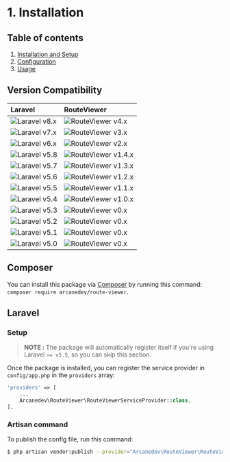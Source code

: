 # 1. Installation

## Table of contents

  1. [Installation and Setup](1.Installation-and-Setup.md)
  2. [Configuration](2.Configuration.md)
  3. [Usage](3.Usage.md)

## Version Compatibility

| Laravel                      | RouteViewer                               |
|:-----------------------------|:------------------------------------------|
| ![Laravel v8.x][laravel_8_x] | ![RouteViewer v4.x][route_viewer_4_x]     |
| ![Laravel v7.x][laravel_7_x] | ![RouteViewer v3.x][route_viewer_3_x]     |
| ![Laravel v6.x][laravel_6_x] | ![RouteViewer v2.x][route_viewer_2_x]     |
| ![Laravel v5.8][laravel_5_8] | ![RouteViewer v1.4.x][route_viewer_1_4_x] |
| ![Laravel v5.7][laravel_5_7] | ![RouteViewer v1.3.x][route_viewer_1_3_x] |
| ![Laravel v5.6][laravel_5_6] | ![RouteViewer v1.2.x][route_viewer_1_2_x] |
| ![Laravel v5.5][laravel_5_5] | ![RouteViewer v1.1.x][route_viewer_1_1_x] |
| ![Laravel v5.4][laravel_5_4] | ![RouteViewer v1.0.x][route_viewer_1_0_x] |
| ![Laravel v5.3][laravel_5_3] | ![RouteViewer v0.x][route_viewer_0_x]     |
| ![Laravel v5.2][laravel_5_2] | ![RouteViewer v0.x][route_viewer_0_x]     |
| ![Laravel v5.1][laravel_5_1] | ![RouteViewer v0.x][route_viewer_0_x]     |
| ![Laravel v5.0][laravel_5_0] | ![RouteViewer v0.x][route_viewer_0_x]     |

[laravel_8_x]:  https://img.shields.io/badge/version-8.x-blue.svg?style=flat-square "Laravel v8.x"
[laravel_7_x]:  https://img.shields.io/badge/version-7.x-blue.svg?style=flat-square "Laravel v7.x"
[laravel_6_x]:  https://img.shields.io/badge/version-6.x-blue.svg?style=flat-square "Laravel v6.x"
[laravel_5_8]:  https://img.shields.io/badge/version-5.8-blue.svg?style=flat-square "Laravel v5.8"
[laravel_5_7]:  https://img.shields.io/badge/version-5.7-blue.svg?style=flat-square "Laravel v5.7"
[laravel_5_6]:  https://img.shields.io/badge/version-5.6-blue.svg?style=flat-square "Laravel v5.6"
[laravel_5_5]:  https://img.shields.io/badge/version-5.5-blue.svg?style=flat-square "Laravel v5.5"
[laravel_5_4]:  https://img.shields.io/badge/version-5.4-blue.svg?style=flat-square "Laravel v5.4"
[laravel_5_3]:  https://img.shields.io/badge/version-5.3-blue.svg?style=flat-square "Laravel v5.3"
[laravel_5_2]:  https://img.shields.io/badge/version-5.2-blue.svg?style=flat-square "Laravel v5.2"
[laravel_5_1]:  https://img.shields.io/badge/version-5.1-blue.svg?style=flat-square "Laravel v5.1"
[laravel_5_0]:  https://img.shields.io/badge/version-5.0-blue.svg?style=flat-square "Laravel v5.0"

[route_viewer_4_x]:   https://img.shields.io/badge/version-4.x-blue.svg?style=flat-square "RouteViewer v4.x"
[route_viewer_3_x]:   https://img.shields.io/badge/version-3.x-blue.svg?style=flat-square "RouteViewer v3.x"
[route_viewer_2_x]:   https://img.shields.io/badge/version-2.x-blue.svg?style=flat-square "RouteViewer v2.x"
[route_viewer_1_4_x]: https://img.shields.io/badge/version-1.4.x-blue.svg?style=flat-square "RouteViewer v1.4.x"
[route_viewer_1_3_x]: https://img.shields.io/badge/version-1.3.x-blue.svg?style=flat-square "RouteViewer v1.3.x"
[route_viewer_1_2_x]: https://img.shields.io/badge/version-1.2.x-blue.svg?style=flat-square "RouteViewer v1.2.x"
[route_viewer_1_1_x]: https://img.shields.io/badge/version-1.1.x-blue.svg?style=flat-square "RouteViewer v1.1.x"
[route_viewer_1_0_x]: https://img.shields.io/badge/version-1.0.x-blue.svg?style=flat-square "RouteViewer v1.0.x"
[route_viewer_0_x]:   https://img.shields.io/badge/version-0.x-blue.svg?style=flat-square "RouteViewer v0.x"

## Composer

You can install this package via [Composer](http://getcomposer.org/) by running this command: `composer require arcanedev/route-viewer`.

## Laravel

### Setup

> **NOTE :** The package will automatically register itself if you're using Laravel `>= v5.5`, so you can skip this section.

Once the package is installed, you can register the service provider in `config/app.php` in the `providers` array:

```php
'providers' => [
    ...
    Arcanedev\RouteViewer\RouteViewerServiceProvider::class,
],
```

### Artisan command

To publish the config file, run this command:

```bash
$ php artisan vendor:publish --provider="Arcanedev\RouteViewer\RouteViewerServiceProvider"
```
